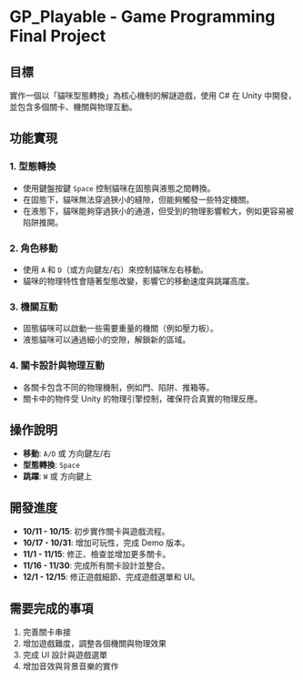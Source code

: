 # GP_Playable - Game Programming Final Project

## 目標
實作一個以「貓咪型態轉換」為核心機制的解謎遊戲，使用 C# 在 Unity 中開發，並包含多個關卡、機關與物理互動。

## 功能實現

### 1. **型態轉換**
- 使用鍵盤按鍵 `Space` 控制貓咪在固態與液態之間轉換。
- 在固態下，貓咪無法穿過狹小的縫隙，但能夠觸發一些特定機關。
- 在液態下，貓咪能夠穿過狹小的通道，但受到的物理影響較大，例如更容易被陷阱推開。

### 2. **角色移動**
- 使用 `A` 和 `D`（或方向鍵左/右）來控制貓咪左右移動。
- 貓咪的物理特性會隨著型態改變，影響它的移動速度與跳躍高度。

### 3. **機關互動**
- 固態貓咪可以啟動一些需要重量的機關（例如壓力板）。
- 液態貓咪可以通過細小的空隙，解鎖新的區域。

### 4. **關卡設計與物理互動**
- 各關卡包含不同的物理機制，例如門、陷阱、推箱等。
- 關卡中的物件受 Unity 的物理引擎控制，確保符合真實的物理反應。

## 操作說明

- **移動**: `A/D` 或 方向鍵左/右
- **型態轉換**: `Space`
- **跳躍**: `W` 或 方向鍵上

## 開發進度

- **10/11 - 10/15**: 初步實作關卡與遊戲流程。
- **10/17 - 10/31**: 增加可玩性，完成 Demo 版本。
- **11/1 - 11/15**: 修正、檢查並增加更多關卡。
- **11/16 - 11/30**: 完成所有關卡設計並整合。
- **12/1 - 12/15**: 修正遊戲細節、完成遊戲選單和 UI。

## 需要完成的事項
1. 完善關卡串接
2. 增加遊戲難度，調整各個機關與物理效果
3. 完成 UI 設計與遊戲選單
4. 增加音效與背景音樂的實作
